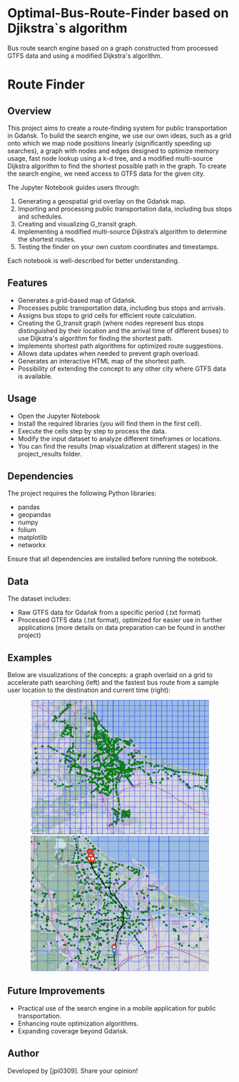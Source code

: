 # Optimal-Bus-Route-Finder based on Djikstra`s algorithm
Bus route search engine based on a graph constructed from processed GTFS data and using a modified Dijkstra's algorithm.

# Route Finder

## Overview
This project aims to create a route-finding system for public transportation in Gdańsk. To build the search engine, we use our own ideas, such as a grid onto which we map node positions linearly (significantly speeding up searches), a graph with nodes and edges designed to optimize memory usage, fast node lookup using a k-d tree, and a modified multi-source Dijkstra algorithm to find the shortest possible path in the graph. To create the search engine, we need access to GTFS data for the given city.

The Jupyter Notebook guides users through:
1. Generating a geospatial grid overlay on the Gdańsk map.
2. Importing and processing public transportation data, including bus stops and schedules.
3. Creating and visualizing G_transit graph.
4. Implementing a modified multi-source Dijkstra’s algorithm to determine the shortest routes.
5. Testing the finder on your own custom coordinates and timestamps.

Each notebook is well-described for better understanding.

## Features
- Generates a grid-based map of Gdańsk.
- Processes public transportation data, including bus stops and arrivals.
- Assigns bus stops to grid cells for efficient route calculation.
- Creating the G_transit graph (where nodes represent bus stops distinguished by their location and the arrival time of different buses) to use Dijkstra's algorithm for finding the shortest path.
- Implements shortest path algorithms for optimized route suggestions.
- Allows data updates when needed to prevent graph overload.
- Generates an interactive HTML map of the shortest path.
- Possibility of extending the concept to any other city where GTFS data is available.

## Usage
- Open the Jupyter Notebook
- Install the required libraries (you will find them in the first cell).
- Execute the cells step by step to process the data.
- Modify the input dataset to analyze different timeframes or locations.
- You can find the results (map visualization at different stages) in the project_results folder.
  
## Dependencies
The project requires the following Python libraries:
- pandas
- geopandas
- numpy
- folium
- matplotlib
- networkx

Ensure that all dependencies are installed before running the notebook.

## Data
The dataset includes:
- Raw GTFS data for Gdańsk from a specific period (.txt format)
- Processed GTFS data (.txt format), optimized for easier use in further applications (more details on data preparation can be found in another project)

## Examples

Below are visualizations of the concepts: a graph overlaid on a grid to accelerate path searching (left) and the fastest bus route from a sample user location to the destination and current time (right):

 <p align="center">
    <img src="graph.png" alt="Shortest Path" width="400"/>
    <img src="shortest_path.png" alt="Another Image" width="400"/>
</p>

## Future Improvements
- Practical use of the search engine in a mobile application for public transportation.
- Enhancing route optimization algorithms.
- Expanding coverage beyond Gdańsk.

## Author
Developed by [jpi0309]. Share your opinion!




